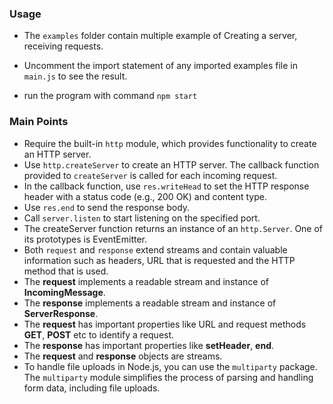 ### Usage
- The ```examples``` folder contain multiple example of Creating a server, receiving requests.

- Uncomment the import statement of any imported examples file in ```main.js``` to see the result.

- run the program with command
``` npm start ```

### Main Points
- Require the built-in ```http``` module, which provides functionality to create an HTTP server.
- Use ```http.createServer``` to create an HTTP server. The callback function provided to ```createServer``` is called for each incoming request.
- In the callback function, use ```res.writeHead``` to set the HTTP response header with a status code (e.g., 200 OK) and content type.
- Use ```res.end``` to send the response body.
- Call ```server.listen``` to start listening on the specified port.
- The  createServer function returns an instance of an ```http.Server```. One of its prototypes is EventEmitter.
- Both ```request``` and ```response``` extend streams and contain valuable information such as headers, URL that is requested and the HTTP method that is used.
- The **request** implements a readable stream and instance of **IncomingMessage**.
- The **response** implements a readable stream and instance of **ServerResponse**.
- The **request** has important properties like URL and request methods **GET**, **POST** etc to identify a request.
- The **response** has important properties like **setHeader**, **end**.
- The **request** and **response** objects are streams.
- To handle file uploads in Node.js, you can use the ```multiparty``` package. The ```multiparty``` module simplifies the process of parsing and handling form data, including file uploads.



